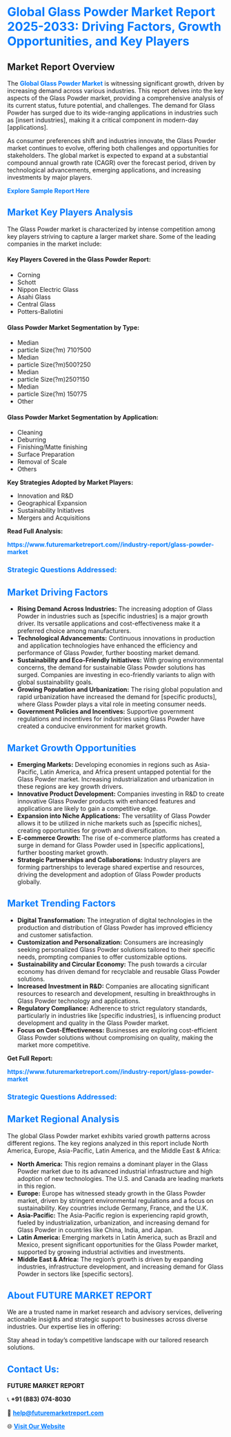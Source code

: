 <h1 style="color: #007BFF;">Global Glass Powder Market Report 2025-2033: Driving Factors, Growth Opportunities, and Key Players</h1>

<section id="overview">
<h2>Market Report Overview</h2>
<p>The <a href="https://www.futuremarketreport.com//industry-report/glass-powder-market" style="color: #007BFF; text-decoration: none;"><strong>Global Glass Powder Market</strong></a> is witnessing significant growth, driven by increasing demand across various industries. This report delves into the key aspects of the Glass Powder market, providing a comprehensive analysis of its current status, future potential, and challenges. The demand for Glass Powder has surged due to its wide-ranging applications in industries such as [insert industries], making it a critical component in modern-day [applications].</p>
<p>As consumer preferences shift and industries innovate, the Glass Powder market continues to evolve, offering both challenges and opportunities for stakeholders. The global market is expected to expand at a substantial compound annual growth rate (CAGR) over the forecast period, driven by technological advancements, emerging applications, and increasing investments by major players.</p>
</section>

<section id="overview">
<p><a href="https://www.futuremarketreport.com//request-sample/reportId=83699" style="color: #007BFF; text-decoration: none;"><strong>Explore Sample Report Here</strong></a></p>
</section>

<section id="key-players">
<h2 style="color: #007BFF;">Market Key Players Analysis</h2>
<p>The Glass Powder market is characterized by intense competition among key players striving to capture a larger market share. Some of the leading companies in the market include:</p>
<h4>Key Players Covered in the Glass Powder Report:</h4>
<ul><li>Corning</li><li>Schott</li><li>Nippon Electric Glass</li><li>Asahi Glass</li><li>Central Glass</li><li>Potters-Ballotini</li></ul>
<h4>Glass Powder Market Segmentation by Type:</h4>
<ul><li>Median</li><li>particle Size(?m) 710?500</li><li>Median</li><li>particle Size(?m)500?250</li><li>Median</li><li>particle Size(?m)250?150</li><li>Median</li><li>particle Size(?m) 150?75</li><li>Other</li></ul>

<h4>Glass Powder Market Segmentation by Application:</h4>
<ul><li>Cleaning</li><li>Deburring</li><li>Finishing/Matte finishing</li><li>Surface Preparation</li><li>Removal of Scale</li><li>Others</li></ul>
<p><strong>Key Strategies Adopted by Market Players:</strong></p>
<ul>
<li>Innovation and R&D</li>
<li>Geographical Expansion</li>
<li>Sustainability Initiatives</li>
<li>Mergers and Acquisitions</li>
</ul>
</section>

<section>
<p><strong>Read Full Analysis: </strong></p><a href="https://www.futuremarketreport.com//industry-report/glass-powder-market" style="color: #007BFF; text-decoration: none;"><strong>https://www.futuremarketreport.com//industry-report/glass-powder-market</strong></a>
<h3 style="color: #007BFF;">Strategic Questions Addressed:</h3>
</section>

<section id="driving-factors">
<h2 style="color: #007BFF;">Market Driving Factors</h2>
<ul>
<li><strong>Rising Demand Across Industries:</strong> The increasing adoption of Glass Powder in industries such as [specific industries] is a major growth driver. Its versatile applications and cost-effectiveness make it a preferred choice among manufacturers.</li>
<li><strong>Technological Advancements:</strong> Continuous innovations in production and application technologies have enhanced the efficiency and performance of Glass Powder, further boosting market demand.</li>
<li><strong>Sustainability and Eco-Friendly Initiatives:</strong> With growing environmental concerns, the demand for sustainable Glass Powder solutions has surged. Companies are investing in eco-friendly variants to align with global sustainability goals.</li>
<li><strong>Growing Population and Urbanization:</strong> The rising global population and rapid urbanization have increased the demand for [specific products], where Glass Powder plays a vital role in meeting consumer needs.</li>
<li><strong>Government Policies and Incentives:</strong> Supportive government regulations and incentives for industries using Glass Powder have created a conducive environment for market growth.</li>
</ul>
</section>

<section id="growth-opportunities">
<h2 style="color: #007BFF;">Market Growth Opportunities</h2>
<ul>
<li><strong>Emerging Markets:</strong> Developing economies in regions such as Asia-Pacific, Latin America, and Africa present untapped potential for the Glass Powder market. Increasing industrialization and urbanization in these regions are key growth drivers.</li>
<li><strong>Innovative Product Development:</strong> Companies investing in R&D to create innovative Glass Powder products with enhanced features and applications are likely to gain a competitive edge.</li>
<li><strong>Expansion into Niche Applications:</strong> The versatility of Glass Powder allows it to be utilized in niche markets such as [specific niches], creating opportunities for growth and diversification.</li>
<li><strong>E-commerce Growth:</strong> The rise of e-commerce platforms has created a surge in demand for Glass Powder used in [specific applications], further boosting market growth.</li>
<li><strong>Strategic Partnerships and Collaborations:</strong> Industry players are forming partnerships to leverage shared expertise and resources, driving the development and adoption of Glass Powder products globally.</li>
</ul>
</section>

<section id="trending-factors">
<h2 style="color: #007BFF;">Market Trending Factors</h2>
<ul>
<li><strong>Digital Transformation:</strong> The integration of digital technologies in the production and distribution of Glass Powder has improved efficiency and customer satisfaction.</li>
<li><strong>Customization and Personalization:</strong> Consumers are increasingly seeking personalized Glass Powder solutions tailored to their specific needs, prompting companies to offer customizable options.</li>
<li><strong>Sustainability and Circular Economy:</strong> The push towards a circular economy has driven demand for recyclable and reusable Glass Powder solutions.</li>
<li><strong>Increased Investment in R&D:</strong> Companies are allocating significant resources to research and development, resulting in breakthroughs in Glass Powder technology and applications.</li>
<li><strong>Regulatory Compliance:</strong> Adherence to strict regulatory standards, particularly in industries like [specific industries], is influencing product development and quality in the Glass Powder market.</li>
<li><strong>Focus on Cost-Effectiveness:</strong> Businesses are exploring cost-efficient Glass Powder solutions without compromising on quality, making the market more competitive.</li>
</ul>
</section>

<section>
<p><strong>Get Full Report: </strong></p><a href="https://www.futuremarketreport.com//industry-report/glass-powder-market" style="color: #007BFF; text-decoration: none;"><strong>https://www.futuremarketreport.com//industry-report/glass-powder-market</strong></a>
<h3 style="color: #007BFF;">Strategic Questions Addressed:</h3>
</section>


<section id="regional-analysis">
<h2 style="color: #007BFF;">Market Regional Analysis</h2>
<p>The global Glass Powder market exhibits varied growth patterns across different regions. The key regions analyzed in this report include North America, Europe, Asia-Pacific, Latin America, and the Middle East & Africa:</p>
<ul>
<li><strong>North America:</strong> This region remains a dominant player in the Glass Powder market due to its advanced industrial infrastructure and high adoption of new technologies. The U.S. and Canada are leading markets in this region.</li>
<li><strong>Europe:</strong> Europe has witnessed steady growth in the Glass Powder market, driven by stringent environmental regulations and a focus on sustainability. Key countries include Germany, France, and the U.K.</li>
<li><strong>Asia-Pacific:</strong> The Asia-Pacific region is experiencing rapid growth, fueled by industrialization, urbanization, and increasing demand for Glass Powder in countries like China, India, and Japan.</li>
<li><strong>Latin America:</strong> Emerging markets in Latin America, such as Brazil and Mexico, present significant opportunities for the Glass Powder market, supported by growing industrial activities and investments.</li>
<li><strong>Middle East & Africa:</strong> The region’s growth is driven by expanding industries, infrastructure development, and increasing demand for Glass Powder in sectors like [specific sectors].</li>
</ul>
</section>

<footer>
<h2 style="color: #007BFF;">About FUTURE MARKET REPORT</h2>
<p>We are a trusted name in market research and advisory services, delivering actionable insights and strategic support to businesses across diverse industries. Our expertise lies in offering:</p>

<p>Stay ahead in today’s competitive landscape with our tailored research solutions.</p>

<h2 style="color: #007BFF;">Contact Us:</h2>
<p><strong>FUTURE MARKET REPORT</strong></p>
<p>📞 <strong>+91 (883) 074-8030</strong></p>
<p>📧 <strong><a href="mailto:help@futuremarketreport.com" style="color: #007BFF;">help@futuremarketreport.com</a></strong></p>
<p>🌐 <strong><a href="https://www.futuremarketreport.com/" style="color: #007BFF;">Visit Our Website</a></strong></p>
</footer>